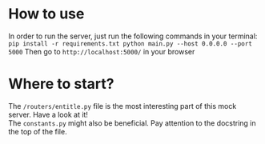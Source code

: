 # How to use
In order to run the server, just run the following commands in your terminal:
`pip install -r requirements.txt
python main.py --host 0.0.0.0 --port 5000`
Then go to `http://localhost:5000/` in your browser

# Where to start?
The `/routers/entitle.py` file is the most interesting part of this mock server. Have a look at it!  
The `constants.py` might also be beneficial. Pay attention to the docstring in the top of the file.
